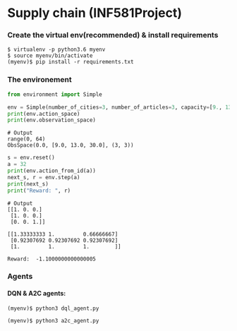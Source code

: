 # Supply chain (INF581Project)

### Create the virtual env(recommended) & install requirements
```shell
$ virtualenv -p python3.6 myenv
$ source myenv/bin/activate
(myenv)$ pip install -r requirements.txt
```

### The environement

```python
from environment import Simple

env = Simple(number_of_cities=3, number_of_articles=3, capacity=[9., 13., 30.])
print(env.action_space)
print(env.observation_space)
```
```shell
# Output
range(0, 64)
ObsSpace(0.0, [9.0, 13.0, 30.0], (3, 3))
```

```python
s = env.reset()
a = 32
print(env.action_from_id(a))
next_s, r = env.step(a)
print(next_s)
print("Reward: ", r)
```
```shell
# Output
[[1. 0. 0.]
 [1. 0. 0.]
 [0. 0. 1.]]

[[1.33333333 1.         0.66666667]
 [0.92307692 0.92307692 0.92307692]
 [1.         1.         1.        ]]

Reward:  -1.1000000000000005
```

### Agents
#### DQN & A2C agents:
```shell
(myenv)$ python3 dql_agent.py
```

```shell
(myenv)$ python3 a2c_agent.py
```